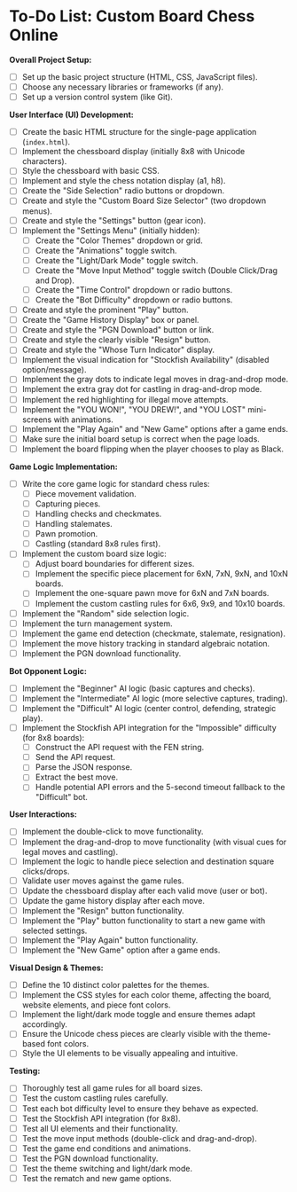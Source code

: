 # To-Do List: Custom Board Chess Online

**Overall Project Setup:**

* [ ] Set up the basic project structure (HTML, CSS, JavaScript files).
* [ ] Choose any necessary libraries or frameworks (if any).
* [ ] Set up a version control system (like Git).

**User Interface (UI) Development:**

* [ ] Create the basic HTML structure for the single-page application (`index.html`).
* [ ] Implement the chessboard display (initially 8x8 with Unicode characters).
* [ ] Style the chessboard with basic CSS.
* [ ] Implement and style the chess notation display (a1, h8).
* [ ] Create the "Side Selection" radio buttons or dropdown.
* [ ] Create and style the "Custom Board Size Selector" (two dropdown menus).
* [ ] Create and style the "Settings" button (gear icon).
* [ ] Implement the "Settings Menu" (initially hidden):
    * [ ] Create the "Color Themes" dropdown or grid.
    * [ ] Create the "Animations" toggle switch.
    * [ ] Create the "Light/Dark Mode" toggle switch.
    * [ ] Create the "Move Input Method" toggle switch (Double Click/Drag and Drop).
    * [ ] Create the "Time Control" dropdown or radio buttons.
    * [ ] Create the "Bot Difficulty" dropdown or radio buttons.
* [ ] Create and style the prominent "Play" button.
* [ ] Create the "Game History Display" box or panel.
* [ ] Create and style the "PGN Download" button or link.
* [ ] Create and style the clearly visible "Resign" button.
* [ ] Create and style the "Whose Turn Indicator" display.
* [ ] Implement the visual indication for "Stockfish Availability" (disabled option/message).
* [ ] Implement the gray dots to indicate legal moves in drag-and-drop mode.
* [ ] Implement the extra gray dot for castling in drag-and-drop mode.
* [ ] Implement the red highlighting for illegal move attempts.
* [ ] Implement the "YOU WON!", "YOU DREW!", and "YOU LOST" mini-screens with animations.
* [ ] Implement the "Play Again" and "New Game" options after a game ends.
* [ ] Make sure the initial board setup is correct when the page loads.
* [ ] Implement the board flipping when the player chooses to play as Black.

**Game Logic Implementation:**

* [ ] Write the core game logic for standard chess rules:
    * [ ] Piece movement validation.
    * [ ] Capturing pieces.
    * [ ] Handling checks and checkmates.
    * [ ] Handling stalemates.
    * [ ] Pawn promotion.
    * [ ] Castling (standard 8x8 rules first).
* [ ] Implement the custom board size logic:
    * [ ] Adjust board boundaries for different sizes.
    * [ ] Implement the specific piece placement for 6xN, 7xN, 9xN, and 10xN boards.
    * [ ] Implement the one-square pawn move for 6xN and 7xN boards.
    * [ ] Implement the custom castling rules for 6x6, 9x9, and 10x10 boards.
* [ ] Implement the "Random" side selection logic.
* [ ] Implement the turn management system.
* [ ] Implement the game end detection (checkmate, stalemate, resignation).
* [ ] Implement the move history tracking in standard algebraic notation.
* [ ] Implement the PGN download functionality.

**Bot Opponent Logic:**

* [ ] Implement the "Beginner" AI logic (basic captures and checks).
* [ ] Implement the "Intermediate" AI logic (more selective captures, trading).
* [ ] Implement the "Difficult" AI logic (center control, defending, strategic play).
* [ ] Implement the Stockfish API integration for the "Impossible" difficulty (for 8x8 boards):
    * [ ] Construct the API request with the FEN string.
    * [ ] Send the API request.
    * [ ] Parse the JSON response.
    * [ ] Extract the best move.
    * [ ] Handle potential API errors and the 5-second timeout fallback to the "Difficult" bot.

**User Interactions:**

* [ ] Implement the double-click to move functionality.
* [ ] Implement the drag-and-drop to move functionality (with visual cues for legal moves and castling).
* [ ] Implement the logic to handle piece selection and destination square clicks/drops.
* [ ] Validate user moves against the game rules.
* [ ] Update the chessboard display after each valid move (user or bot).
* [ ] Update the game history display after each move.
* [ ] Implement the "Resign" button functionality.
* [ ] Implement the "Play" button functionality to start a new game with selected settings.
* [ ] Implement the "Play Again" button functionality.
* [ ] Implement the "New Game" option after a game ends.

**Visual Design & Themes:**

* [ ] Define the 10 distinct color palettes for the themes.
* [ ] Implement the CSS styles for each color theme, affecting the board, website elements, and piece font colors.
* [ ] Implement the light/dark mode toggle and ensure themes adapt accordingly.
* [ ] Ensure the Unicode chess pieces are clearly visible with the theme-based font colors.
* [ ] Style the UI elements to be visually appealing and intuitive.

**Testing:**

* [ ] Thoroughly test all game rules for all board sizes.
* [ ] Test the custom castling rules carefully.
* [ ] Test each bot difficulty level to ensure they behave as expected.
* [ ] Test the Stockfish API integration (for 8x8).
* [ ] Test all UI elements and their functionality.
* [ ] Test the move input methods (double-click and drag-and-drop).
* [ ] Test the game end conditions and animations.
* [ ] Test the PGN download functionality.
* [ ] Test the theme switching and light/dark mode.
* [ ] Test the rematch and new game options.
